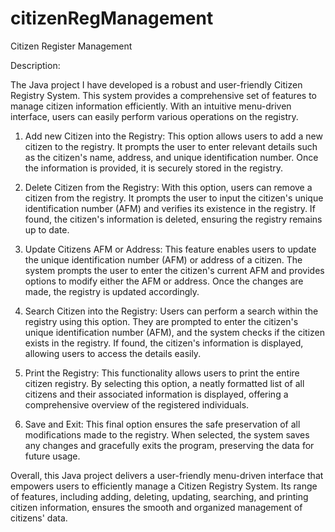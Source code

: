 # citizenRegManagement
 Citizen Register Management

Description:

The Java project I have developed is a robust and user-friendly Citizen Registry System. This system provides a comprehensive set of features to manage citizen information efficiently. With an intuitive menu-driven interface, users can easily perform various operations on the registry.

1) Add new Citizen into the Registry:
This option allows users to add a new citizen to the registry. It prompts the user to enter relevant details such as the citizen's name, address, and unique identification number. Once the information is provided, it is securely stored in the registry.

2) Delete Citizen from the Registry:
With this option, users can remove a citizen from the registry. It prompts the user to input the citizen's unique identification number (AFM) and verifies its existence in the registry. If found, the citizen's information is deleted, ensuring the registry remains up to date.

3) Update Citizens AFM or Address:
This feature enables users to update the unique identification number (AFM) or address of a citizen. The system prompts the user to enter the citizen's current AFM and provides options to modify either the AFM or address. Once the changes are made, the registry is updated accordingly.

4) Search Citizen into the Registry:
Users can perform a search within the registry using this option. They are prompted to enter the citizen's unique identification number (AFM), and the system checks if the citizen exists in the registry. If found, the citizen's information is displayed, allowing users to access the details easily.

5) Print the Registry:
This functionality allows users to print the entire citizen registry. By selecting this option, a neatly formatted list of all citizens and their associated information is displayed, offering a comprehensive overview of the registered individuals.

6) Save and Exit:
This final option ensures the safe preservation of all modifications made to the registry. When selected, the system saves any changes and gracefully exits the program, preserving the data for future usage.

Overall, this Java project delivers a user-friendly menu-driven interface that empowers users to efficiently manage a Citizen Registry System. Its range of features, including adding, deleting, updating, searching, and printing citizen information, ensures the smooth and organized management of citizens' data.
